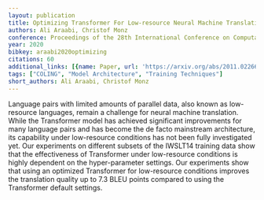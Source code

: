 ```yaml
---
layout: publication
title: Optimizing Transformer For Low-resource Neural Machine Translation
authors: Ali Araabi, Christof Monz
conference: Proceedings of the 28th International Conference on Computational Linguistics
year: 2020
bibkey: araabi2020optimizing
citations: 60
additional_links: [{name: Paper, url: 'https://arxiv.org/abs/2011.02266'}]
tags: ["COLING", "Model Architecture", "Training Techniques"]
short_authors: Ali Araabi, Christof Monz
---
```

Language pairs with limited amounts of parallel data, also known as
low-resource languages, remain a challenge for neural machine translation.
While the Transformer model has achieved significant improvements for many
language pairs and has become the de facto mainstream architecture, its
capability under low-resource conditions has not been fully investigated yet.
Our experiments on different subsets of the IWSLT14 training data show that the
effectiveness of Transformer under low-resource conditions is highly dependent
on the hyper-parameter settings. Our experiments show that using an optimized
Transformer for low-resource conditions improves the translation quality up to
7.3 BLEU points compared to using the Transformer default settings.